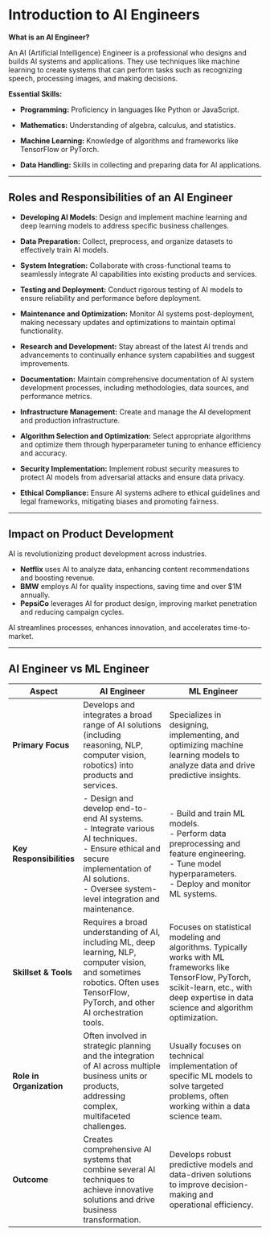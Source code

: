 # Introduction to AI Engineers

**What is an AI Engineer?**

An AI (Artificial Intelligence) Engineer is a professional who designs and builds AI systems and applications. They use techniques like machine learning to create systems that can perform tasks such as recognizing speech, processing images, and making decisions.

**Essential Skills:**

- **Programming:** Proficiency in languages like Python or JavaScript.

- **Mathematics:** Understanding of algebra, calculus, and statistics.

- **Machine Learning:** Knowledge of algorithms and frameworks like TensorFlow or PyTorch.

- **Data Handling:** Skills in collecting and preparing data for AI applications.

---

## Roles and Responsibilities of an AI Engineer

- **Developing AI Models:** Design and implement machine learning and deep learning models to address specific business challenges.

- **Data Preparation:** Collect, preprocess, and organize datasets to effectively train AI models.

- **System Integration:** Collaborate with cross-functional teams to seamlessly integrate AI capabilities into existing products and services.

- **Testing and Deployment:** Conduct rigorous testing of AI models to ensure reliability and performance before deployment.

- **Maintenance and Optimization:** Monitor AI systems post-deployment, making necessary updates and optimizations to maintain optimal functionality.

- **Research and Development:** Stay abreast of the latest AI trends and advancements to continually enhance system capabilities and suggest improvements.

- **Documentation:** Maintain comprehensive documentation of AI system development processes, including methodologies, data sources, and performance metrics.

- **Infrastructure Management:** Create and manage the AI development and production infrastructure.

- **Algorithm Selection and Optimization:** Select appropriate algorithms and optimize them through hyperparameter tuning to enhance efficiency and accuracy.

- **Security Implementation:** Implement robust security measures to protect AI models from adversarial attacks and ensure data privacy.

- **Ethical Compliance:** Ensure AI systems adhere to ethical guidelines and legal frameworks, mitigating biases and promoting fairness.

---

## Impact on Product Development

AI is revolutionizing product development across industries.

- **Netflix** uses AI to analyze data, enhancing content recommendations and boosting revenue.
- **BMW** employs AI for quality inspections, saving time and over $1M annually.
- **PepsiCo** leverages AI for product design, improving market penetration and reducing campaign cycles.

AI streamlines processes, enhances innovation, and accelerates time-to-market.

---

## AI Engineer vs ML Engineer

| **Aspect**               | **AI Engineer**                                                                                                                                                                                           | **ML Engineer**                                                                                                                                                                                  |
| ------------------------ | --------------------------------------------------------------------------------------------------------------------------------------------------------------------------------------------------------- | ------------------------------------------------------------------------------------------------------------------------------------------------------------------------------------------------ |
| **Primary Focus**        | Develops and integrates a broad range of AI solutions (including reasoning, NLP, computer vision, robotics) into products and services.                                                                   | Specializes in designing, implementing, and optimizing machine learning models to analyze data and drive predictive insights.                                                                    |
| **Key Responsibilities** | - Design and develop end-to-end AI systems. <br> - Integrate various AI techniques.<br>- Ensure ethical and secure implementation of AI solutions.<br>- Oversee system-level integration and maintenance. | - Build and train ML models.<br>- Perform data preprocessing and feature engineering.<br>- Tune model hyperparameters.<br>- Deploy and monitor ML systems.                                       |
| **Skillset & Tools**     | Requires a broad understanding of AI, including ML, deep learning, NLP, computer vision, and sometimes robotics. Often uses TensorFlow, PyTorch, and other AI orchestration tools.                        | Focuses on statistical modeling and algorithms. Typically works with ML frameworks like TensorFlow, PyTorch, scikit-learn, etc., with deep expertise in data science and algorithm optimization. |
| **Role in Organization** | Often involved in strategic planning and the integration of AI across multiple business units or products, addressing complex, multifaceted challenges.                                                   | Usually focuses on technical implementation of specific ML models to solve targeted problems, often working within a data science team.                                                          |
| **Outcome**              | Creates comprehensive AI systems that combine several AI techniques to achieve innovative solutions and drive business transformation.                                                                    | Develops robust predictive models and data-driven solutions to improve decision-making and operational efficiency.                                                                               |
